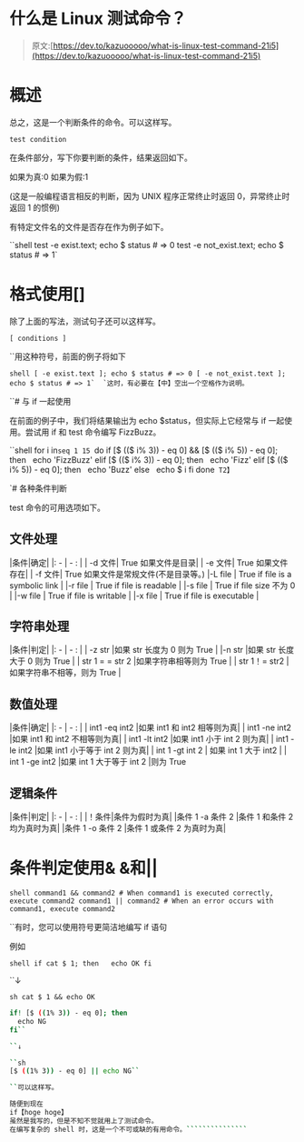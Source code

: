 # 什么是 Linux 测试命令？

> 原文:[https://dev.to/kazuooooo/what-is-linux-test-command-21i5](https://dev.to/kazuooooo/what-is-linux-test-command-21i5)

# [](#overview)概述

总之，这是一个判断条件的命令。可以这样写。

```
test condition 
```

在条件部分，写下你要判断的条件，结果返回如下。

如果为真:0
如果为假:1

(这是一般编程语言相反的判断，因为 UNIX 程序正常终止时返回 0，异常终止时返回 1 的惯例)

有特定文件名的文件是否存在作为例子如下。

``shell
test -e exist.text; echo $ status # => 0
test -e not_exist.text; echo $ status # => 1` 

# [](#format-using-)格式使用[]

除了上面的写法，测试句子还可以这样写。

 ``[ conditions ]`` 

 ``用这种符号，前面的例子将如下

``shell
[ -e exist.text ]; echo $ status # => 0
[ -e not_exist.text ]; echo $ status # => 1`  `这时，有必要在【中】空出一个空格作为说明。``

 ``# [](#use-with-if)与 if 一起使用

在前面的例子中，我们将结果输出为 echo $status，但实际上它经常与 if 一起使用。尝试用 if 和 test 命令编写 FizzBuzz。

``shell
for i in`seq 1 15 `do
if [$ (($ i% 3)) - eq 0] && [$ (($ i% 5)) - eq 0]; then
  echo 'FizzBuzz'
elif [$ (($ i% 3)) - eq 0]; then
  echo 'Fizz'
elif [$ (($ i% 5)) - eq 0]; then
  echo 'Buzz'
else
  echo $ i
fi
done` T2】`

 `# [](#various-condition-judgment)各种条件判断

test 命令的可用选项如下。

## [](#file-processing)文件处理

|条件|确定|
|: - | - : |
| -d 文件| True 如果文件是目录|
| -e 文件| True 如果文件存在|
| -f 文件| True 如果文件是常规文件(不是目录等。)
|-L file | True if file is a symbolic link |
|-r file | True if file is readable |
|-s file | True if file size 不为 0 |
|-w file | True if file is writable |
|-x file | True if file is executable |

## [](#string-processing)字符串处理

|条件|判定|
|: - | - : |
| -z str |如果 str 长度为 0 则为 True |
|-n str |如果 str 长度大于 0 则为 True |
| str 1 = = str 2 |如果字符串相等则为 True |
| str 1！= str2 |如果字符串不相等，则为 True |

## [](#numerical-processing)数值处理

|条件|确定|
|: - | - : |
| int1 -eq int2 |如果 int1 和 int2 相等则为真|
| int1 -ne int2 |如果 int1 和 int2 不相等则为真|
| int1 -lt int2 |如果 int1 小于 int 2 则为真|
| int1 -le int2 |如果 int1 小于等于 int 2 则为真|
| int 1 -gt int 2 | 如果 int 1 大于 int2 |
| int 1 -ge int2 |如果 int 1 大于等于 int 2 |则为 True

## [](#logical-condition)逻辑条件

|条件|判定|
|: - | - : |
|！条件|条件为假时为真|
|条件 1 -a 条件 2 |条件 1 和条件 2 均为真时为真|
|条件 1 -o 条件 2 |条件 1 或条件 2 为真时为真|

# [](#condition-determination-using-ampamp-and-)条件判定使用& &和||

``shell
command1 && command2 # When command1 is executed correctly, execute command2
command1 || command2 # When an error occurs with command1, execute command2`` 

 ``有时，您可以使用符号更简洁地编写 if 语句

例如

``shell
if cat $ 1; then
  echo OK
fi`` 

 ``↓

``sh
cat $ 1 && echo OK`` 

 ````sh
if! [$ ((1% 3)) - eq 0]; then
  echo NG
fi`` 

 ``↓

``sh
[$ ((1% 3)) - eq 0] || echo NG`` 

 ``可以这样写。

随便到现在
if【hoge hoge】
虽然是我写的，但是不知不觉就用上了测试命令。
在编写复杂的 shell 时，这是一个不可或缺的有用命令。```````````````